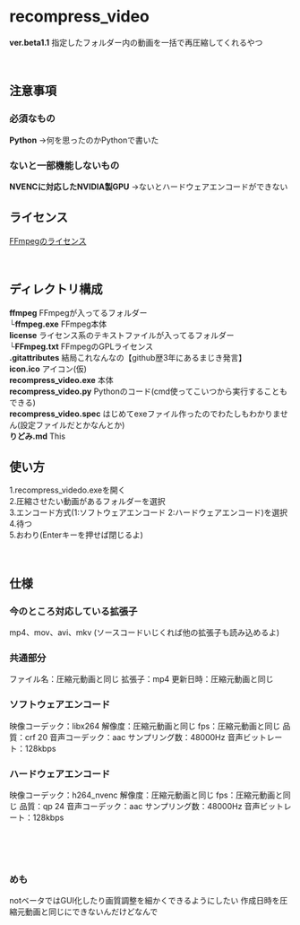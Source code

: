 # recompress_video
 **ver.beta1.1**
 指定したフォルダー内の動画を一括で再圧縮してくれるやつ

<br>

## 注意事項
 ### 必須なもの
  **Python**
  →何を思ったのかPythonで書いた

 ### ないと一部機能しないもの
  **NVENCに対応したNVIDIA製GPU**
  →ないとハードウェアエンコードができない

## ライセンス
 [FFmpegのライセンス](/license/FFmpeg.txt)

<br>

## ディレクトリ構成
 **ffmpeg** FFmpegが入ってるフォルダー<br>
 └**ffmpeg.exe** FFmpeg本体<br>
  **license** ライセンス系のテキストファイルが入ってるフォルダー<br>
 └**FFmpeg.txt** FFmpegのGPLライセンス<br>
 **.gitattributes** 結局これなんなの【github歴3年にあるまじき発言】<br>
 **icon.ico** アイコン(仮)<br>
 **recompress_video.exe** 本体<br>
 **recompress_video.py** Pythonのコード(cmd使ってこいつから実行することもできる)<br>
 **recompress_video.spec** はじめてexeファイル作ったのでわたしもわかりません(設定ファイルだとかなんとか)<br>
 **りどみ.md** This<br>

## 使い方
 1.recompress_videdo.exeを開く<br>
 2.圧縮させたい動画があるフォルダーを選択<br>
 3.エンコード方式(1:ソフトウェアエンコード 2:ハードウェアエンコード)を選択<br>
 4.待つ<br>
 5.おわり(Enterキーを押せば閉じるよ)<br>

<br>

## 仕様
 ### 今のところ対応している拡張子
 mp4、mov、avi、mkv
 (ソースコードいじくれば他の拡張子も読み込めるよ)

 ### 共通部分
  ファイル名：圧縮元動画と同じ
  拡張子：mp4
  更新日時：圧縮元動画と同じ

 ### ソフトウェアエンコード
  映像コーデック：libx264
  解像度：圧縮元動画と同じ
  fps：圧縮元動画と同じ
  品質：crf 20
  音声コーデック：aac
  サンプリング数：48000Hz
  音声ビットレート：128kbps

 ### ハードウェアエンコード
  映像コーデック：h264_nvenc
  解像度：圧縮元動画と同じ
  fps：圧縮元動画と同じ
  品質：qp 24
  音声コーデック：aac
  サンプリング数：48000Hz
  音声ビットレート：128kbps
  
<br><br><br>

### めも
notベータではGUI化したり画質調整を細かくできるようにしたい
作成日時を圧縮元動画と同じにできないんだけどなんで

